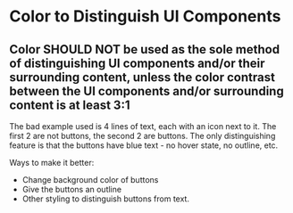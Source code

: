 # Color to Distinguish UI Components

## Color SHOULD NOT be used as the sole method of distinguishing UI components and/or their surrounding content, unless the color contrast between the UI components and/or surrounding content is at least 3:1

The bad example used is 4 lines of text, each with an icon next to it. The first 2 are not buttons, the second 2 are buttons. The only distinguishing feature is that the buttons have blue text - no hover state, no outline, etc.

Ways to make it better:
- Change background color of buttons
- Give the buttons an outline
- Other styling to distinguish buttons from text.